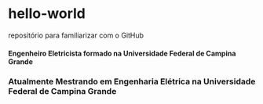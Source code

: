 # hello-world
repositório para familiarizar com o GitHub 
<h4> Engenheiro Eletricista formado na Universidade Federal de Campina Grande</h4>
<h3> Atualmente Mestrando em Engenharia Elétrica na Universidade Federal de Campina Grande</h3>
